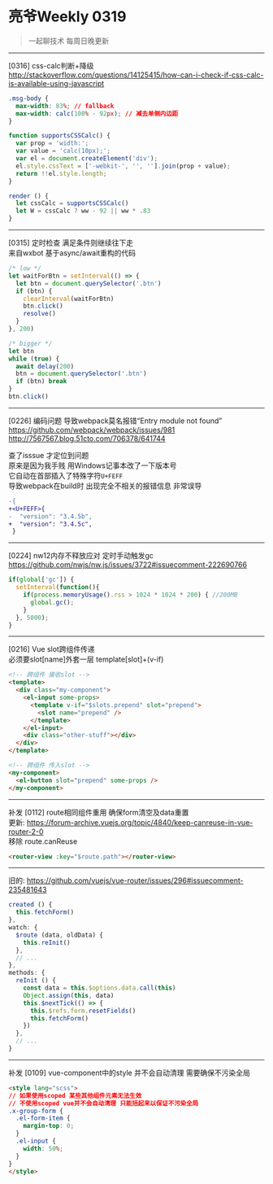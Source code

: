 # 亮爷Weekly 0319

> 一起聊技术 每周日晚更新

---

[0316] css-calc判断+降级  
http://stackoverflow.com/questions/14125415/how-can-i-check-if-css-calc-is-available-using-javascript

```css
.msg-body {
  max-width: 83%; // fallback
  max-width: calc(100% - 92px); // 减去单侧内边距
}
```

```js
function supportsCSSCalc() {
  var prop = 'width:';
  var value = 'calc(10px);';
  var el = document.createElement('div');
  el.style.cssText = ['-webkit-', '', ''].join(prop + value);
  return !!el.style.length;
}

render () {
  let cssCalc = supportsCSSCalc()
  let W = cssCalc ? ww - 92 || ww * .83
}
```

---

[0315] 定时检查 满足条件则继续往下走  
来自wxbot 基于async/await重构的代码

```js
/* low */
let waitForBtn = setInterval(() => {
  let btn = document.querySelector('.btn')
  if (btn) {
    clearInterval(waitForBtn)
    btn.click()
    resolve()
  }
}, 200)

/* bigger */
let btn
while (true) {
  await delay(200)
  btn = document.querySelector('.btn')
  if (btn) break
}
btn.click()
```

---

[0226] 编码问题 导致webpack莫名报错“Entry module not found”  
https://github.com/webpack/webpack/issues/981  
http://7567567.blog.51cto.com/706378/641744

查了isssue 才定位到问题  
原来是因为我手贱 用Windows记事本改了一下版本号  
它自动在首部插入了特殊字符`U+FEFF`  
导致webpack在build时 出现完全不相关的报错信息 非常误导

```diff
-{
+<U+FEFF>{
-  "version": "3.4.5b",
+  "version": "3.4.5c",
 }
```

---

[0224] nw12内存不释放应对 定时手动触发gc  
https://github.com/nwjs/nw.js/issues/3722#issuecomment-222690766

```js
if(global['gc']) {
  setInterval(function(){
    if(process.memoryUsage().rss > 1024 * 1024 * 200) { //200MB
      global.gc();
    }
  }, 5000);
}
```

---

[0216] Vue slot跨组件传递  
必须要slot[name]外套一层 template[slot]+(v-if)

```html
<!-- 跨组件 接收slot -->
<template>
  <div class="my-component">
    <el-input some-props>
      <template v-if="$slots.prepend" slot="prepend">
        <slot name="prepend" />
      </template>
    </el-input>
    <div class="other-stuff"></div>
  </div>
</template>

<!-- 跨组件 传入slot -->
<my-component>
  <el-button slot="prepend" some-props />
</my-component>
```

---

补发 [0112] route相同组件重用 确保form清空及data重置  
更新: https://forum-archive.vuejs.org/topic/4840/keep-canreuse-in-vue-router-2-0  
移除 route.canReuse

```html
<router-view :key="$route.path"></router-view>
```
---
旧的: https://github.com/vuejs/vue-router/issues/296#issuecomment-235481643

```js
created () {
  this.fetchForm()
},
watch: {
  $route (data, oldData) {
    this.reInit()
  },
  // ...
},
methods: {
  reInit () {
    const data = this.$options.data.call(this)
    Object.assign(this, data)
    this.$nextTick(() => {
      this.$refs.form.resetFields()
      this.fetchForm()
    })
  },
  // ...
}
```

---

补发 [0109] vue-component中的style 并不会自动清理 需要确保不污染全局

```html
<style lang="scss">
// 如果使用scoped 某些其他组件元素无法生效
// 不使用scoped vue并不会自动清理 只能括起来以保证不污染全局
.x-group-form {
  .el-form-item {
    margin-top: 0;
  }
  .el-input {
    width: 50%;
  }
}
</style>
```
